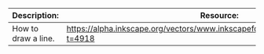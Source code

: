 
| Description:        | Resource:                                                                          |
| ------------------- | ---------------------------------------------------------------------------------- |
| How to draw a line. | https://alpha.inkscape.org/vectors/www.inkscapeforum.com/viewtopic9733.html?t=4918 |
